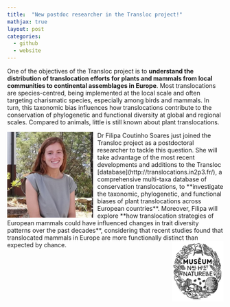 ```yaml
---
title:  "New postdoc researcher in the Transloc project!"
mathjax: true
layout: post
categories: 
  - github
  - website
---
```


One of the objectives of the Transloc project is to **understand the distribution of translocation efforts for plants and mammals from local communities to continental assemblages in Europe**. Most translocations are species-centred, being implemented at the local scale and often targeting charismatic species, especially among birds and mammals. In turn, this taxonomic bias influences how translocations contribute to the conservation of phylogenetic and functional diversity at global and regional scales. Compared to animals, little is still known about plant translocations.

<img align="left" width="200" height="200" style="margin-right: 10px" src="https://raw.githubusercontent.com/ConservationTranslocation/images/main/transloc/FilipaCSoares_photo.jpg"> 
Dr Filipa Coutinho Soares just joined the Transloc project as a postdoctoral researcher to tackle this question. She will take advantage of the most recent developments and additions to the Transloc [database](http://translocations.in2p3.fr/), a comprehensive multi-taxa database of conservation translocations, to **investigate the taxonomic, phylogenetic, and functional biases of plant translocations across European countries**. Moreover, Filipa will explore **how translocation strategies of European mammals could have influenced changes in trait diversity patterns over the past decades**, considering that recent studies found that translocated mammals in Europe are more functionally distinct than expected by chance.

<img align="right" width="120" height="140" src="https://raw.githubusercontent.com/ConservationTranslocation/images/main/transloc/MNHNlogo.jpg">
